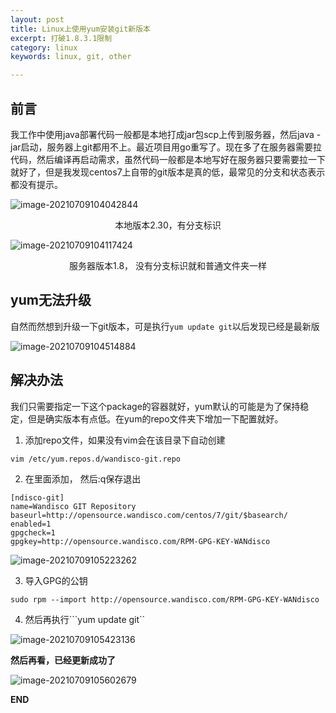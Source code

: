 ```yaml
---
layout: post
title: Linux上使用yum安装git新版本
excerpt: 打破1.8.3.1限制
category: linux
keywords: linux, git, other

---
```


## 前言

我工作中使用java部署代码一般都是本地打成jar包scp上传到服务器，然后java -jar启动，服务器上git都用不上。最近项目用go重写了。现在多了在服务器需要拉代码，然后编译再启动需求，虽然代码一般都是本地写好在服务器只要需要拉一下就好了，但是我发现centos7上自带的git版本是真的低，最常见的分支和状态表示都没有提示。

![image-20210709104042844](https://mypicgogo.oss-cn-hangzhou.aliyuncs.com/tuchuang20210709104042.png)

<center>本地版本2.30，有分支标识</center>

![image-20210709104117424](https://mypicgogo.oss-cn-hangzhou.aliyuncs.com/tuchuang20210709104117.png)

<center>服务器版本1.8， 没有分支标识就和普通文件夹一样</center>

## yum无法升级

自然而然想到升级一下git版本，可是执行```yum update git```以后发现已经是最新版

![image-20210709104514884](https://mypicgogo.oss-cn-hangzhou.aliyuncs.com/tuchuang20210709104514.png)

## 解决办法

我们只需要指定一下这个package的容器就好，yum默认的可能是为了保持稳定，但是确实版本有点低。在yum的repo文件夹下增加一下配置就好。

1. 添加repo文件，如果没有vim会在该目录下自动创建

```vim /etc/yum.repos.d/wandisco-git.repo```

2. 在里面添加， 然后:q保存退出

```shell
[ndisco-git]
name=Wandisco GIT Repository
baseurl=http://opensource.wandisco.com/centos/7/git/$basearch/
enabled=1
gpgcheck=1
gpgkey=http://opensource.wandisco.com/RPM-GPG-KEY-WANdisco
```

![image-20210709105223262](https://mypicgogo.oss-cn-hangzhou.aliyuncs.com/tuchuang20210709105223.png)

3. 导入GPG的公钥

```sudo rpm --import http://opensource.wandisco.com/RPM-GPG-KEY-WANdisco```

4. 然后再执行```yum update git``

![image-20210709105423136](https://mypicgogo.oss-cn-hangzhou.aliyuncs.com/tuchuang20210709105423.png)



**然后再看，已经更新成功了**

![image-20210709105602679](https://mypicgogo.oss-cn-hangzhou.aliyuncs.com/tuchuang20210709105602.png)

**END**